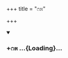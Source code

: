 +++
title = "೧೫"

+++

<div class="js_include" includetitle="true" newlevelforh1="3" unfilled url="/mahAbhAratam/kAvyam/bhAShAntaram/kn/kumAra-vyAsa-bhArata/vishvAsa-prastuti/09_shalya/15/_index.md">
<details open><summary><h3>+೧೫ ...{Loading}...</h3></summary>
</details>
</div>